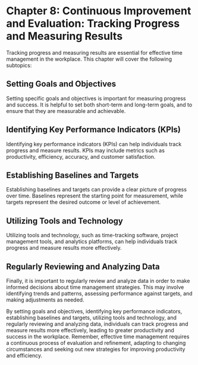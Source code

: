 Chapter 8: Continuous Improvement and Evaluation: Tracking Progress and Measuring Results
=========================================================================================

Tracking progress and measuring results are essential for effective time management in the workplace. This chapter will cover the following subtopics:

Setting Goals and Objectives
----------------------------

Setting specific goals and objectives is important for measuring progress and success. It is helpful to set both short-term and long-term goals, and to ensure that they are measurable and achievable.

Identifying Key Performance Indicators (KPIs)
---------------------------------------------

Identifying key performance indicators (KPIs) can help individuals track progress and measure results. KPIs may include metrics such as productivity, efficiency, accuracy, and customer satisfaction.

Establishing Baselines and Targets
----------------------------------

Establishing baselines and targets can provide a clear picture of progress over time. Baselines represent the starting point for measurement, while targets represent the desired outcome or level of achievement.

Utilizing Tools and Technology
------------------------------

Utilizing tools and technology, such as time-tracking software, project management tools, and analytics platforms, can help individuals track progress and measure results more effectively.

Regularly Reviewing and Analyzing Data
--------------------------------------

Finally, it is important to regularly review and analyze data in order to make informed decisions about time management strategies. This may involve identifying trends and patterns, assessing performance against targets, and making adjustments as needed.

By setting goals and objectives, identifying key performance indicators, establishing baselines and targets, utilizing tools and technology, and regularly reviewing and analyzing data, individuals can track progress and measure results more effectively, leading to greater productivity and success in the workplace. Remember, effective time management requires a continuous process of evaluation and refinement, adapting to changing circumstances and seeking out new strategies for improving productivity and efficiency.
